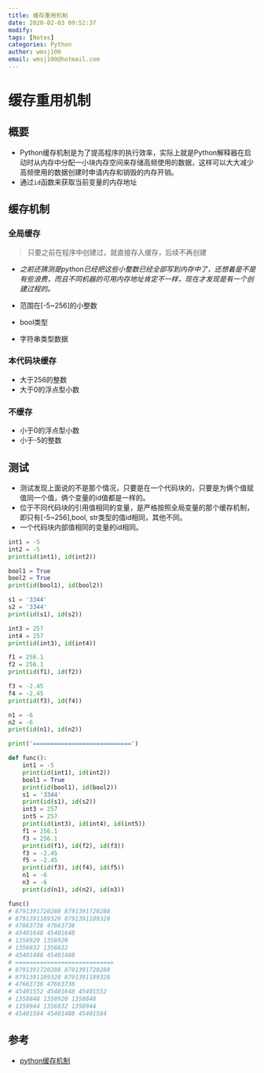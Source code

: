 ```yaml
---
title: 缓存重用机制
date: 2020-02-03 09:52:37
modify: 
tags: [Notes]
categories: Python
author: wmsj100
email: wmsj100@hotmail.com
---
```


# 缓存重用机制

## 概要

- Python缓存机制是为了提高程序的执行效率，实际上就是Python解释器在启动时从内存中分配一小块内存空间来存储高频使用的数据，这样可以大大减少高频使用的数据创建时申请内存和销毁的内存开销。
- 通过`id`函数来获取当前变量的内存地址

## 缓存机制

### 全局缓存

> 只要之前在程序中创建过，就直接存入缓存，后续不再创建

- *之前还猜测是python已经把这些小整数已经全部写到内存中了，还想着是不是有些浪费，而且不同机器的可用内存地址肯定不一样，现在才发现是有一个创建过程的。*

- 范围在[-5~256]的小整数
- bool类型
- 字符串类型数据

### 本代码块缓存

- 大于256的整数
- 大于0的浮点型小数

### 不缓存

- 小于0的浮点型小数
- 小于-5的整数

## 测试

- 测试发现上面说的不是那个情况，只要是在一个代码块的，只要是为俩个值赋值同一个值，俩个变量的id值都是一样的。
- 位于不同代码块的引用值相同的变量，是严格按照全局变量的那个缓存机制，即只有[-5~256],bool, str类型的值id相同，其他不同。
- 一个代码块内部值相同的变量的id相同。
```python
int1 = -5
int2 = -5
print(id(int1), id(int2))

bool1 = True
bool2 = True
print(id(bool1), id(bool2))

s1 = '3344'
s2 = '3344'
print(id(s1), id(s2))

int3 = 257
int4 = 257
print(id(int3), id(int4))

f1 = 256.1
f2 = 256.1
print(id(f1), id(f2))

f3 = -2.45
f4 = -2.45
print(id(f3), id(f4))

n1 = -6
n2 = -6
print(id(n1), id(n2))

print('============================')

def func():
    int1 = -5
    print(id(int1), id(int2))
    bool1 = True
    print(id(bool1), id(bool2))
    s1 = '3344'
    print(id(s1), id(s2))
    int3 = 257
    int5 = 257
    print(id(int3), id(int4), id(int5))
    f1 = 256.1
    f3 = 256.1
    print(id(f1), id(f2), id(f3))
    f3 = -2.45
    f5 = -2.45
    print(id(f3), id(f4), id(f5))
    n1 = -6
    n3 = -6
    print(id(n1), id(n2), id(n3))

func()
# 8791391720288 8791391720288
# 8791391189328 8791391189328
# 47663736 47663736
# 45401648 45401648
# 1358920 1358920
# 1356832 1356832
# 45401488 45401488
# ============================
# 8791391720288 8791391720288
# 8791391189328 8791391189328
# 47663736 47663736
# 45401552 45401648 45401552
# 1358848 1358920 1358848
# 1358944 1356832 1358944
# 45401584 45401488 45401584
```

## 参考

- [python缓存机制](http://c.biancheng.net/view/vip_5954.html)

